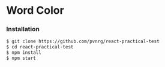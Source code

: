 # Word Color

### Installation

```sh
$ git clone https://github.com/pvnrg/react-practical-test
$ cd react-practical-test
$ npm install
$ npm start
```
